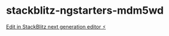 # stackblitz-ngstarters-mdm5wd

[Edit in StackBlitz next generation editor ⚡️](https://stackblitz.com/~/github.com/santoshmohan04/stackblitz-ngstarters-mdm5wd)